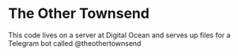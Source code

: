 # The Other Townsend

This code lives on a server at Digital Ocean and serves up files for a Telegram bot called @theothertownsend